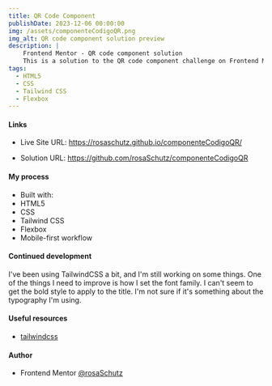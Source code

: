 ```yaml
---
title: QR Code Component
publishDate: 2023-12-06 00:00:00
img: /assets/componenteCodigoQR.png
img_alt: QR code component solution preview
description: |
    Frontend Mentor - QR code component solution
    This is a solution to the QR code component challenge on Frontend Mentor.
tags:
  - HTML5
  - CSS
  - Tailwind CSS
  - Flexbox
---
```


#### Links

- Live Site URL: <a href="https://rosaschutz.github.io/componenteCodigoQR/">https://rosaschutz.github.io/componenteCodigoQR/</a>

- Solution URL: <a href="https://github.com/rosaSchutz/componenteCodigoQR">https://github.com/rosaSchutz/componenteCodigoQR</a>


#### My process

- Built with:
- HTML5
- CSS
- Tailwind CSS
- Flexbox
- Mobile-first workflow

#### Continued development

I've been using TailwindCSS a bit, and I'm still working on some things. One of the things I need to improve is how I set the font family. I can't seem to get the bold style to apply to the title. I'm not sure if it's something about the typography I'm using.

#### Useful resources

- <a href="https://tailwindcss.com/docs/installation">tailwindcss</a>

#### Author

- Frontend Mentor <a href="https://www.frontendmentor.io/profile/rosaSchutz">@rosaSchutz</a>

